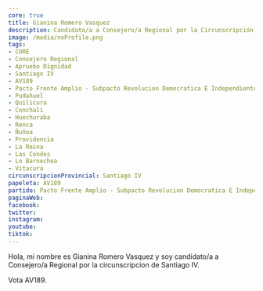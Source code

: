 ```yaml
---
core: true
title: Gianina Romero Vasquez
description: Candidato/a a Consejero/a Regional por la Circunscripción de Santiago IV
image: /media/noProfile.png
tags:
- CORE
- Consejero Regional
- Apruebo Dignidad
- Santiago IV
- AV189
- Pacto Frente Amplio - Subpacto Revolucion Democratica E Independientes - Independientes
- Pudahuel
- Quilicura
- Conchali
- Huechuraba
- Renca
- Ñuñoa
- Providencia
- La Reina
- Las Condes
- Lo Barnechea
- Vitacura
circunscripcionProvincial: Santiago IV
papeleta: AV189
partido: Pacto Frente Amplio - Subpacto Revolucion Democratica E Independientes - Independientes
paginaWeb:
facebook:
twitter:
instagram:
youtube:
tiktok:
---
```

Hola, mi nombre es Gianina Romero Vasquez y soy candidato/a a Consejero/a Regional por la circunscripcion de Santiago IV.

Vota AV189.
